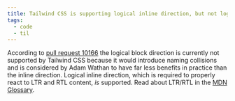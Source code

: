 ```yaml
---
title: Tailwind CSS is supporting logical inline direction, but not logical block direction properties
tags:
  - code
  - til
---
```

According to [pull request 10166](https://github.com/tailwindlabs/tailwindcss/pull/10166) the logical block direction is currently not supported by Tailwind CSS because it would introduce naming collisions and is considered by Adam Wathan to have far less benefits in practice than the inline direction. Logical inline direction, which is required to properly react to LTR and RTL content, *is* supported. Read about LTR/RTL in the [MDN Glossary](https://developer.mozilla.org/en/docs/Glossary/LTR).


